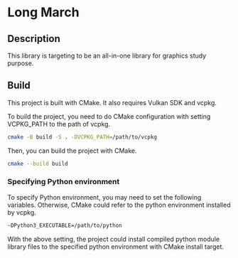# Long March

## Description

This library is targeting to be an all-in-one library for graphics study purpose.

## Build

This project is built with CMake. It also requires Vulkan SDK and vcpkg.

To build the project, you need to do CMake configuration with setting VCPKG_PATH to the path of vcpkg.

```bash
cmake -B build -S . -DVCPKG_PATH=/path/to/vcpkg
```

Then, you can build the project with CMake.

```bash
cmake --build build
```

### Specifying Python environment

To specify Python environment, you may need to set the following variables. Otherwise, CMake could refer to the python
environment installed by vcpkg.

```bash
-DPython3_EXECUTABLE=/path/to/python
```

With the above setting, the project could install compiled python module library files to the specified python
environment with CMake install target.

